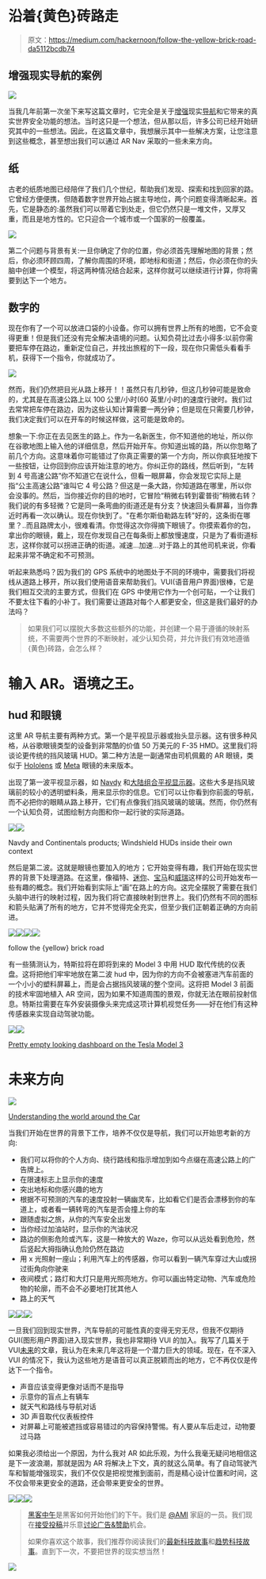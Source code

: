 # 沿着{黄色}砖路走

> 原文：<https://medium.com/hackernoon/follow-the-yellow-brick-road-da5112bcdb74>

## 增强现实导航的案例

![](img/fef095c9ae7b93f18f4e4b248f07f888.png)

当我几年前第一次坐下来写这篇文章时，它完全是关于[增强](https://hackernoon.com/tagged/augmented)现实[导航](https://hackernoon.com/tagged/navigation)和它带来的真实世界安全功能的想法。当时这只是一个想法，但从那以后，许多公司已经开始研究其中的一些想法。因此，在这篇文章中，我想展示其中一些解决方案，让您注意到这些概念，甚至想出我们可以通过 AR Nav 采取的一些未来方向。

## 纸

古老的纸质地图已经陪伴了我们几个世纪，帮助我们发现、探索和找到回家的路。它曾经方便便携，但随着数字世界开始占据主导地位，两个问题变得清晰起来。首先，它是静态的:虽然我们可以带着它到处走，但它仍然只是一堆文件，又厚又重，而且是地方性的。它只迎合一个城市或一个国家的一般覆盖。

![](img/e4fbbc779ab5a7b489f5c24cae6cfe06.png)

第二个问题与背景有关:一旦你确定了你的位置，你必须首先理解地图的背景；然后，你必须环顾四周，了解你周围的环境，即地标和街道；然后，你必须在你的头脑中创建一个模型，将这两种情况结合起来，这样你就可以继续进行计算，你将需要到达下一个地方。

## 数字的

现在你有了一个可以放进口袋的小设备。你可以拥有世界上所有的地图，它不会变得更重！但是我们还没有完全解决语境的问题。认知负荷比过去小得多:以前你需要把车停在路边，重新定位自己，并找出旅程的下一段，现在你只需低头看看手机，获得下一个指令，你就成功了。

![](img/957c24026b9e256b385b834287a89788.png)

然而，我们仍然把目光从路上移开！！虽然只有几秒钟，但这几秒钟可能是致命的，尤其是在高速公路上以 100 公里/小时(60 英里/小时)的速度行驶时。我们过去常常把车停在路边，因为这些认知计算需要一两分钟；但是现在只需要几秒钟，我们决定我们可以在开车的时候这样做，这可能是致命的。

想象一下:你正在去见医生的路上。作为一名新医生，你不知道他的地址，所以你在谷歌地图上输入他的详细信息，然后开始开车。你知道出城的路，所以你忽略了前几个方向。这意味着你可能错过了你真正需要的第一个方向，所以你疯狂地按下一些按钮，让你回到你应该开始注意的地方。你纠正你的路线，然后听到，“左转到 4 号高速公路”你不知道它在说什么，但看一眼屏幕，你会发现它实际上是指“公主高速公路”谁叫它 4 号公路？但这是一条大路，你知道路在哪里，所以你会没事的。然后，当你接近你的目的地时，它冒险“稍微右转到霍普街”稍微右转？我们说的有多轻微？它是同一条弯曲的街道还是有分支？快速回头看屏幕，当你靠近时再看一次以确认。现在你快到了。"在希尔斯伯勒路左转"好的，这条街在哪里？..而且路牌太小，很难看清。你觉得这次你得摘下眼镜了。你摸索着你的包，拿出你的眼镜，戴上，现在你发现自己在每条街上都放慢速度，只是为了看街道标志，这样你就可以拐进正确的街道。减速…加速…对于路上的其他司机来说，你看起来非常不确定和不可预测。

听起来熟悉吗？因为我们的 GPS 系统中的地图处于不同的环境中，需要我们将视线从道路上移开，所以我们使用语音来帮助我们。VUI(语音用户界面)很棒，它是我们相互交流的主要方式，但我们在 GPS 中使用它作为一个创可贴，一个让我们不要太往下看的小补丁。我们需要让道路对每个人都更安全，但这是我们最好的办法吗？

> 如果我们可以摆脱大多数这些额外的功能，并创建一个易于遵循的映射系统，不需要两个世界的不断映射，减少认知负荷，并允许我们有效地遵循{黄色}砖路，会怎么样？

# 输入 AR。语境之王。

## hud 和眼镜

这里 AR 导航主要有两种方式。第一个是平视显示器或抬头显示器。这有很多种风格，从谷歌眼镜类型的设备到非常酷的价值 50 万美元的 F-35 HMD。这里我们将谈论更传统的挡风玻璃 HUD。第二种方法是一副通常由司机佩戴的 AR 眼镜，类似于 [Hololens](https://www.google.co.il/url?sa=t&rct=j&q=&esrc=s&source=web&cd=1&cad=rja&uact=8&ved=0ahUKEwiWpOa9lYXRAhWdMVAKHYNQAcYQFggaMAA&url=https%3A%2F%2Fwww.microsoft.com%2Fmicrosoft-hololens%2Fen-us&usg=AFQjCNGCDClr2EQVaue4bz4mqUmTW77lEw&sig2=y5UKAwobD4nDXrV0Lipa2A) 或 [Meta](https://www.google.co.il/url?sa=t&rct=j&q=&esrc=s&source=web&cd=3&cad=rja&uact=8&ved=0ahUKEwj3o5rHlYXRAhVEMlAKHcR9CvUQFggpMAI&url=https%3A%2F%2Ftechcrunch.com%2F2016%2F03%2F02%2Fhands-on-with-the-949-mind-bending-meta-2-augmented-reality-headset%2F&usg=AFQjCNGI8vrBcjYtLAEH1bbDKTYVRilv8Q&sig2=A9KU0zBn_mW9fz7CAvvz4g) 眼镜的未来版本。

出现了第一波平视显示器，如 [Navdy](https://www.navdy.com/#discover) 和[大陆组合平视显示器](http://continental-head-up-display.com)。这些大多是挡风玻璃前的较小的透明塑料条，用来显示你的信息。它们可以让你看到你前面的导航，而不必把你的眼睛从路上移开，它们有点像我们挡风玻璃的玻璃。然而，你仍然有一个认知负荷，试图绘制方向图和你一起行驶的实际道路。

![](img/2cd461680e831d701a562194d713bb6e.png)![](img/61bbeca5f23847970e91ea03b1bb74f3.png)

Navdy and Continentals products; Windshield HUDs inside their own context

然后是第二波。这就是眼镜也要加入的地方；它开始变得有趣，我们开始在现实世界的背景下处理道路。在这里，像福特、[迷你](https://www.google.co.il/url?sa=i&rct=j&q=&esrc=s&source=images&cd=&cad=rja&uact=8&ved=0ahUKEwjn2JTa8vjQAhVGVhoKHc6DA0kQjhwIBQ&url=http%3A%2F%2Fwww.usatoday.com%2Fstory%2Ftech%2F2015%2F04%2F19%2Fmini-qualcomm-team-on-augmented-reality-glasses-to-enhance-ride%2F25921741%2F&psig=AFQjCNHJ4xUrrYckjKkRByd_1Hidogicbw&ust=1481976273384435)、[宝马](http://www.bimmertoday.de/2011/10/10/video-das-bmw-head-up-display-mit-augmented-reality-im-simulator/)和[威瑞](https://wayray.com/navion)这样的公司开始发布一些有趣的概念。我们开始看到实际上“画”在路上的方向。这完全摆脱了需要在我们头脑中进行的映射过程，因为我们将它直接映射到世界上。我们仍然有不同的图标和箭头贴满了所有的地方，它并不觉得完全充实，但至少我们正朝着正确的方向前进。

![](img/b60445b5a299c016e1e868e4f8bf3724.png)![](img/60487166137393b2c635036e4d5830d1.png)![](img/6d0bffeb08cde739b0e6b38fef20bad1.png)![](img/38447203fe841f9eb47a952b4545a24c.png)

follow the {yellow} brick road

有一些猜测认为，特斯拉将在即将到来的 Model 3 中用 HUD 取代传统的仪表盘。这将把他们牢牢地放在第二波 hud 中，因为你的方向不会被塞进汽车前面的一个小小的塑料屏幕上，而是会占据挡风玻璃的整个空间。这将把 Model 3 前面的技术牢固地植入 AR 空间，因为如果不知道周围的景观，你就无法在眼前投射信息。特斯拉需要在车外安装摄像头来完成这项计算机视觉任务——好在他们有这种传感器来实现自动驾驶功能。

![](img/9cc3b9638ac38b8986963c9620f8400a.png)![](img/9e26f0f9476d471c0756c41ca72123f2.png)

[Pretty empty looking dashboard on the Tesla Model 3](http://www.digitaltrends.com/cars/tesla-model-3-hud-dashboard/)

# 未来方向

![](img/1d7d13017ee3f8fc2d67d163f2b0642a.png)

[Understanding the world around the Car](https://www.google.co.il/url?sa=i&rct=j&q=&esrc=s&source=images&cd=&cad=rja&uact=8&ved=0ahUKEwid083o3_jQAhWHtxQKHQyXB8sQjhwIBQ&url=http%3A%2F%2Fwww.electronicproducts.com%2FAutomotive%2FSmart%2FWorld_s_first_in_car_AI_supercomputer_announced_at_CES_2016.aspx&psig=AFQjCNHJ4xUrrYckjKkRByd_1Hidogicbw&ust=1481976273384435)

当我们开始在世界的背景下工作，培养不仅仅是导航，我们可以开始思考新的方向:

*   我们可以将你的个人方向、绕行路线和指示增加到如今点缀在高速公路上的广告牌上。
*   在限速标志上显示你的速度
*   突出地标和你感兴趣的地方
*   根据不可预测的汽车的速度投射一辆幽灵车，比如看它们是否会漂移到你的车道上，或者看一辆转弯的汽车是否会撞上你的车
*   跟随虚拟之旅，从你的汽车安全出发
*   当你经过加油站时，显示你的汽油状况
*   路边的侧影危险或汽车，这是一种放大的 Waze，你可以从远处看到危险，然后竖起大拇指确认危险仍然在路边
*   用 x 光照射一座山；利用汽车上的传感器，你可以看到一辆汽车穿过大山或拐过街角向你驶来
*   夜间模式；路灯和大灯只是用光照亮地方。你可以画出特定动物、汽车或危险物的轮廓，而不会不必要地打扰其他人
*   路上的天气

![](img/8c0517c7698d9fa9fee2e2d5992d70a2.png)![](img/772b3995f6ee2caa51179d93359d8a97.png)![](img/b222e57f64c77a80a6ae084425b4c082.png)

一旦我们回到现实世界，汽车导航的可能性真的变得无穷无尽，但我不仅期待 GUI(图形用户界面)进入现实世界，我也非常期待 VUI 的加入。我写了几篇关于 VUI[未来](https://hackernoon.com/the-future-of-the-telephone-call-65e93457af15)的文章，我认为在未来几年这将是一个潜力巨大的领域。现在，在不深入 VUI 的情况下，我认为这些地方是语音可以真正脱颖而出的地方，它不再仅仅是传达下一个指令。

*   声音应该变得更像对话而不是指导
*   示意你的盲点上有辆车
*   就天气和路线与导航对话
*   3D 声音取代仪表板控件
*   对屏幕上可能被遮挡或容易错过的内容保持警惕。有人要从车后走过，动物要过马路

如果我必须给出一个原因，为什么我对 AR 如此乐观，为什么我毫无疑问地相信这是下一波浪潮，那就是因为 AR 将解决上下文，真的就这么简单。有了自动驾驶汽车和智能增强现实，我们不仅仅是把视觉推到面前，而是精心设计位置和时间，这不仅会带来更安全的道路，还会带来更安全的世界。

[![](img/50ef4044ecd4e250b5d50f368b775d38.png)](http://bit.ly/HackernoonFB)[![](img/979d9a46439d5aebbdcdca574e21dc81.png)](https://goo.gl/k7XYbx)[![](img/2930ba6bd2c12218fdbbf7e02c8746ff.png)](https://goo.gl/4ofytp)

> [黑客中午](http://bit.ly/Hackernoon)是黑客如何开始他们的下午。我们是 [@AMI](http://bit.ly/atAMIatAMI) 家庭的一员。我们现在[接受投稿](http://bit.ly/hackernoonsubmission)并乐意[讨论广告&赞助](mailto:partners@amipublications.com)机会。
> 
> 如果你喜欢这个故事，我们推荐你阅读我们的[最新科技故事](http://bit.ly/hackernoonlatestt)和[趋势科技故事](https://hackernoon.com/trending)。直到下一次，不要把世界的现实想当然！

![](img/be0ca55ba73a573dce11effb2ee80d56.png)